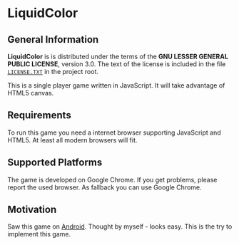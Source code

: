 # LiquidColor

## General Information

**LiquidColor** is is distributed under the terms of the **GNU LESSER GENERAL PUBLIC LICENSE**, version 3.0. The text of the license is included in the file [<code>LICENSE.TXT</code>](https://github.com/ThirtySomething/LiquidColor/blob/master/LICENSE.TXT "LGPL-3.0") in the project root.

This is a single player game written in JavaScript. It will take advantage of HTML5 canvas.

## Requirements

To run this game you need a internet browser supporting JavaScript and HTML5. At least all modern browsers will fit.

## Supported Platforms

The game is developed on Google Chrome. If you get problems, please report the used browser. As fallback you can use Google Chrome.

## Motivation

Saw this game on [Android](https://play.google.com/store/apps/details?id=yio.filler&hl=de "yioFiller"). Thought by myself - looks easy. This is the try to implement this game.
